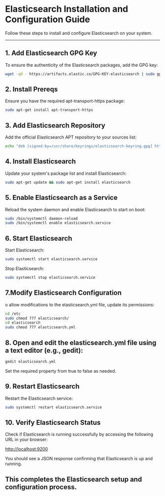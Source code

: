 # Elasticsearch Installation and Configuration Guide

Follow these steps to install and configure Elasticsearch on your system.

---

## **1. Add Elasticsearch GPG Key**
To ensure the authenticity of the Elasticsearch packages, add the GPG key:
```bash
wget -qO - https://artifacts.elastic.co/GPG-KEY-elasticsearch | sudo gpg --dearmor -o /usr/share/keyrings/elasticsearch-keyring.gpg
```

## **2. Install Prereqs**
Ensure you have the required apt-transport-https package:
```bash
sudo apt-get install apt-transport-https
```

## **3. Add Elasticsearch Repository**
Add the official Elasticsearch APT repository to your sources list:
```bash
echo "deb [signed-by=/usr/share/keyrings/elasticsearch-keyring.gpg] https://artifacts.elastic.co/packages/8.x/apt stable main" | sudo tee /etc/apt/sources.list.d/elastic-8.x.list
```

## **4. Install Elasticsearch**
Update your system's package list and install Elasticsearch:
```bash
sudo apt-get update && sudo apt-get install elasticsearch
``` 
## **5. Enable Elasticsearch as a Service**
Reload the system daemon and enable Elasticsearch to start on boot:
```bash
sudo /bin/systemctl daemon-reload
sudo /bin/systemctl enable elasticsearch.service
```

## **6. Start Elasticsearch**
Start Elasticsearch:
```bash
sudo systemctl start elasticsearch.service
```
Stop Elasticsearch:
```bash
sudo systemctl stop elasticsearch.service
```

## **7.Modify Elasticsearch Configuration**
o allow modifications to the elasticsearch.yml file, update its permissions:
```bash
cd /etc
sudo chmod 777 elasticsearch/
cd elasticsearch
sudo chmod 777 elasticsearch.yml
```

## **8. Open and edit the elasticsearch.yml file using a text editor (e.g., gedit):**
```bash
gedit elasticsearch.yml
```
Set the required property from true to false as needed.

## **9. Restart Elasticsearch**
Restart the Elasticsearch service:
```bash
sudo systemctl restart elasticsearch.service
```

## **10. Verify Elasticsearch Status**
Check if Elasticsearch is running successfully by accessing the following URL in your browser:

[http://localhost:9200](http://localhost:9200)

You should see a JSON response confirming that Elasticsearch is up and running.

## This completes the Elasticsearch setup and configuration process.